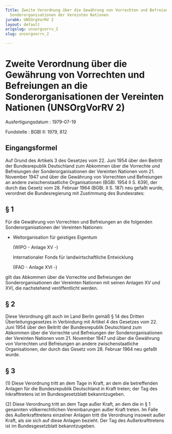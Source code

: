```yaml
---
Title: Zweite Verordnung über die Gewährung von Vorrechten und Befreiungen an die
  Sonderorganisationen der Vereinten Nationen
jurabk: UNSOrgVorRV 2
layout: default
origslug: unsorgvorrv_2
slug: unsorgvorrv_2

---
```


# Zweite Verordnung über die Gewährung von Vorrechten und Befreiungen an die Sonderorganisationen der Vereinten Nationen (UNSOrgVorRV 2)

Ausfertigungsdatum
:   1979-07-19

Fundstelle
:   BGBl II: 1979, 812

## Eingangsformel

Auf Grund des Artikels 3 des Gesetzes vom 22. Juni 1954 über den
Beitritt der Bundesrepublik Deutschland zum Abkommen über die
Vorrechte und Befreiungen der Sonderorganisationen der Vereinten
Nationen vom 21. November 1947 und über die Gewährung von Vorrechten
und Befreiungen an andere zwischenstaatliche Organisationen (BGBl.
1954 II S. 639), der durch das Gesetz vom 28. Februar 1964 (BGBl. II
S. 187) neu gefaßt wurde, verordnet die Bundesregierung mit Zustimmung
des Bundesrates:

## § 1

Für die Gewährung von Vorrechten und Befreiungen an die folgenden
Sonderorganisationen der Vereinten Nationen:

*   Weltorganisation für geistiges Eigentum

    (WIPO - Anlage XV -)

    Internationaler Fonds für landwirtschaftliche Entwicklung

    (IFAD - Anlage XVI -)



gilt das Abkommen über die Vorrechte und Befreiungen der
Sonderorganisationen der Vereinten Nationen mit seinen Anlagen XV und
XVI, die nachstehend veröffentlicht werden.

## § 2

Diese Verordnung gilt auch im Land Berlin gemäß § 14 des Dritten
Überleitungsgesetzes in Verbindung mit Artikel 4 des Gesetzes vom 22.
Juni 1954 über den Beitritt der Bundesrepublik Deutschland zum
Abkommen über die Vorrechte und Befreiungen der Sonderorganisationen
der Vereinten Nationen vom 21. November 1947 und über die Gewährung
von Vorrechten und Befreiungen an andere zwischenstaatliche
Organisationen, der durch das Gesetz vom 28. Februar 1964 neu gefaßt
wurde.

## § 3

(1) Diese Verordnung tritt an dem Tage in Kraft, an dem die
betreffenden Anlagen für die Bundesrepublik Deutschland in Kraft
treten; der Tag des Inkrafttretens ist im Bundesgesetzblatt
bekanntzugeben.

(2) Diese Verordnung tritt an dem Tage außer Kraft, an dem die in § 1
genannten völkerrechtlichen Vereinbarungen außer Kraft treten. Im
Falle des Außerkrafttretens einzelner Anlagen tritt die Verordnung
insoweit außer Kraft, als sie sich auf diese Anlagen bezieht. Der Tag
des Außerkrafttretens ist im Bundesgesetzblatt bekanntzugeben.

